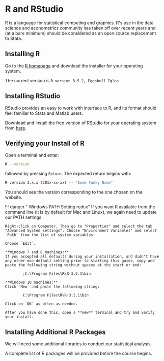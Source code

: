# R and RStudio

R is a language for statistical computing and graphics.
R's use in the data science and econometrics community has taken off over recent years and (at a bare minimum) should be considered as an open source replacement to Stata.

## Installing R

Go to the [R homepage](https://cran.r-project.org/) and download the installer for your operating system.

The current version is `R version 3.5.2, Eggshell Igloo`

## Installing RStudio

RStudio provides an easy to work with interface to R, and its format should feel familiar to Stata and Matlab users.

Download and install the free version of RStudio for your operating system from [here](https://www.rstudio.com/products/rstudio/download3/).

## Verifying your Install of R

Open a terminal and enter:

```bash
R --version
```

followed by pressing `Return`. The expected return begins with:

```bash
R version 3.x.x (201x-xx-xx) -- "Some Funky Name"
```

You should see the version corresponding to the one chosen on the website.

!!! danger " Windows PATH Setting redux"
    If you want R available from the command line (it is by default for Mac and Linux), we again need to update our PATH settings.

    Right-click on Computer. Then go to "Properties" and select the tab "Advanced System settings". Choose "Environment Variables" and select `Path` from the list of system variables.

    Choose `Edit`.

    **Windows 7 and 8 machines:**
    If you accepted all defaults during your installation, and didn't have any other non-default setting prior to starting this guide, copy and paste the following string without spaces at the start or end:

            ;C:\Program Files\R\R-3.5.1\bin

    **Windows 10 machines:**
    Click `New` and paste the following string:

            C:\Program Files\R\R-3.5.1\bin

    Click on `OK` as often as needed.

    After you have done this, open a **new** terminal and try and verify your install.

## Installing Additional R Packages

We will need some additional libraries to conduct our statistical analysis.

A complete list of R packages will be provided before the course begins.

<!-- Proceed as follows: -->

<!-- *   Open RStudio
*   In the **console**, copy and paste the following:
```r
uzh_progecon <- c(  "reshape", "rmarkdown",
                    "plm", "Hmisc", "sandwich",
                    "Ecdat", "stargazer", "knitr",
                    "httr", "rvest", "xml2",
                    "xtable","tidyverse", "AER",
                    "rdd", "car", "aod", "lmtest",
                    "lfe", "nlme", "lme4",
                    "erer", "margins",
                    "multiwayvcov", "RSQLite", "dbplyr")

install.packages(uzh_progecon)
```

* If you are asked if you want to install packages that need compilation, type `y` followed by `Return` to confirm this.
*   Wait until all the packages have been installed and the you are done.
    *   It *may* take a while, so be patient -->
